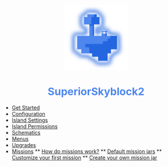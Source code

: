 <center>
  <a style="color: black; text-decoration: none;" href="/#/superiorskyblock/">
    <img src="./images/superiorskyblock-icon.png" width=35%>
    <h1 style="color: #4e87ee;">SuperiorSkyblock2</h1>
  </a>
</center>

* [Get Started](superiorskyblock/)
* [Configuration](superiorskyblock/configuration)
* [Island Settings](superiorskyblock/island-settings/)
* [Island Permissions](superiorskyblock/island-permissions/)
* [Schematics](superiorskyblock/schematics)
* [Menus](superiorskyblock/menus)
* [Upgrades](superiorskyblock/upgrades/)
* [Missions](superiorskyblock/missions/)
** [How do missions work?](superiorskyblock/missions/?id=how-do-missions-work)
** [Default mission jars](superiorskyblock/missions/?id=default-mission-jars)
** [Customize your first mission](superiorskyblock/missions/?id=customize-your-first-mission)
** [Create your own mission jar](superiorskyblock/missions/?id=create-your-own-mission-jar)